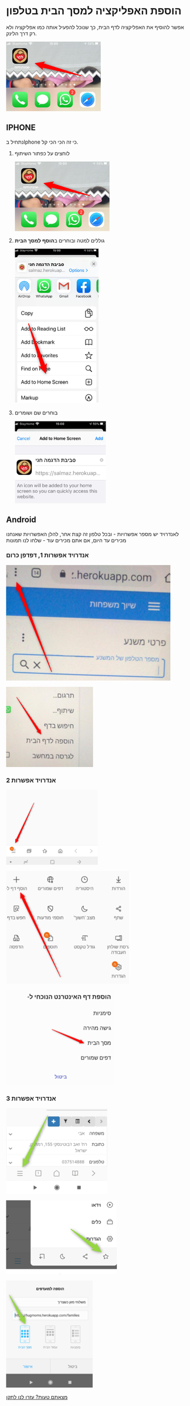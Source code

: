 # הוספת האפליקציה למסך הבית בטלפון

אפשר להוסיף את האפליקציה לדף הבית, כך שנוכל להפעיל אותה כמו אפליקציה ולא רק דרך הלינק.

![](./2020-10-07_15h18_20.png)

## IPHONE
נתחיל בIphone  כי זה הכי הכי קל.
1. לוחצים על כפתור השיתוף

   ![](./2020-10-07_15h18_20.png)
2. גוללים למטה ובוחרים ב**הוסף למסך הבית**

   ![](./2020-10-07_15h20_55.png)
3. בוחרים שם ושומרים
   
   ![](./2020-10-07_15h21_54.png)

## Android

לאנדרויד יש מספר אפשרויות - ובכל טלפון זה קצת אחר, להלן האפשרויות שאנחנו מכירים עד היום, אם אתם מכירים עוד - שלחו לנו תמונות
### אנדרויד אפשרות 1, דפדפן כרום
![](./2020-10-07_15h23_41.png)

![](./2020-10-07_15h23_50.png)

### אנדרויד אפשרות 2
![](./2020-10-07_15h25_43.png)

![](./2020-10-07_15h25_46.png)

![](./2020-10-07_15h25_49.png)

### אנדרויד אפשרות 3
![](./2020-10-07_15h26_47.png)

![](./2020-10-07_15h26_51.png)

![](./2020-10-07_15h26_54.png)


[מצאתם טעות? עזרו לנו לתקן](https://github.com/noam-honig/food-basket-delivery/tree/master/docs/guide/add-to-home-screen.md)